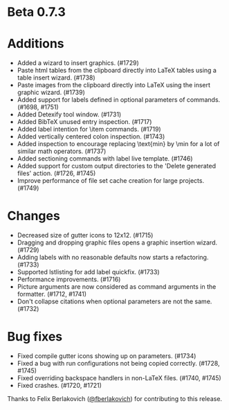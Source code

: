 # Beta 0.7.3

# Additions
* Added a wizard to insert graphics. (#1729)
* Paste html tables from the clipboard directly into LaTeX tables using a table insert wizard. (#1738)
* Paste images from the clipboard directly into LaTeX using the insert graphic wizard. (#1739)
* Added support for labels defined in optional parameters of commands. (#1698, #1751)
* Added Detexify tool window. (#1731)
* Added BibTeX unused entry inspection. (#1717)
* Added label intention for \item commands. (#1719)
* Added vertically centered colon inspection. (#1743)
* Added inspection to encourage replacing \text{min} by \min for a lot of similar math operators. (#1737)
* Added sectioning commands with label live template. (#1746)
* Added support for custom output directories to the 'Delete generated files' action. (#1726, #1745)
* Improve performance of file set cache creation for large projects. (#1749)

# Changes
* Decreased size of gutter icons to 12x12. (#1715)
* Dragging and dropping graphic files opens a graphic insertion wizard. (#1729)
* Adding labels with no reasonable defaults now starts a refactoring. (#1733)
* Supported lstlisting for add label quickfix. (#1733)
* Performance improvements. (#1716)
* Picture arguments are now considered as command arguments in the formatter. (#1712, #1741)
* Don't collapse citations when optional parameters are not the same. (#1732)

# Bug fixes
* Fixed compile gutter icons showing up on parameters. (#1734)
* Fixed a bug with run configurations not being copied correctly. (#1728, #1745)
* Fixed overriding backspace handlers in non-LaTeX files. (#1740, #1745)
* Fixed crashes. (#1720, #1721)

Thanks to Felix Berlakovich ([@fberlakovich](https://github.com/fberlakovich)) for contributing to this release.
